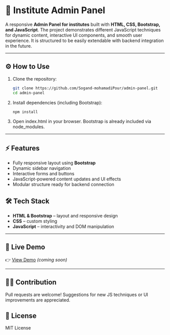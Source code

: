 # 🏫 Institute Admin Panel

A responsive **Admin Panel for institutes** built with **HTML, CSS, Bootstrap, and JavaScript**. The project demonstrates different JavaScript techniques for dynamic content, interactive UI components, and smooth user experience. It is structured to be easily extendable with backend integration in the future.

---

## ⚙️ How to Use

1. Clone the repository:  
   ```bash
   git clone https://github.com/Sogand-mohamadiPour/admin-panel.git
   cd admin-panel
   ```
2. Install dependencies (including Bootstrap):
   ```bash
   npm install
   ```
3. Open index.html in your browser. Bootstrap is already included via node_modules.

---

## ⚡ Features
- Fully responsive layout using **Bootstrap**
- Dynamic sidebar navigation
- Interactive forms and buttons
- JavaScript-powered content updates and UI effects
- Modular structure ready for backend connection


   
## 🛠️ Tech Stack
- **HTML & Bootstrap** – layout and responsive design
- **CSS** – custom styling
- **JavaScript** – interactivity and DOM manipulation

---


## 📡 Live Demo
👉 [View Demo](#) *(coming soon)*

---

## 👩‍💻 Contribution
Pull requests are welcome! Suggestions for new JS techniques or UI improvements are appreciated.

## 📜 License
MIT License
